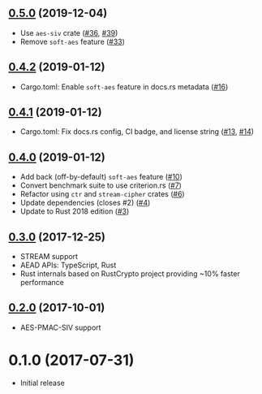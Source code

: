 ## [0.5.0] (2019-12-04)

- Use `aes-siv` crate ([#36], [#39])
- Remove `soft-aes` feature ([#33])

## [0.4.2] (2019-01-12)

- Cargo.toml: Enable `soft-aes` feature in docs.rs metadata ([#16])

## [0.4.1] (2019-01-12)

- Cargo.toml: Fix docs.rs config, CI badge, and license string ([#13], [#14])

## [0.4.0] (2019-01-12)

- Add back (off-by-default) `soft-aes` feature ([#10])
- Convert benchmark suite to use criterion.rs ([#7])
- Refactor using `ctr` and `stream-cipher` crates ([#6])
- Update dependencies (closes #2) ([#4])
- Update to Rust 2018 edition ([#3])

## [0.3.0] (2017-12-25)

- STREAM support
- AEAD APIs: TypeScript, Rust
- Rust internals based on RustCrypto project providing ~10% faster performance

## [0.2.0] (2017-10-01)

- AES-PMAC-SIV support

# 0.1.0 (2017-07-31)

- Initial release

[0.5.0]: https://github.com/miscreant/miscreant.rs/pull/40
[#39]: https://github.com/miscreant/miscreant.rs/pull/39
[#36]: https://github.com/miscreant/miscreant.rs/pull/36
[#33]: https://github.com/miscreant/miscreant.rs/pull/33
[0.4.2]: https://github.com/miscreant/miscreant.rs/pull/17
[#16]: https://github.com/miscreant/miscreant.rs/pull/16
[0.4.1]: https://github.com/miscreant/miscreant.rs/pull/15
[#14]: https://github.com/miscreant/miscreant.rs/pull/14
[#13]: https://github.com/miscreant/miscreant.rs/pull/13
[0.4.0]: https://github.com/miscreant/miscreant.rs/pull/12
[#10]: https://github.com/miscreant/miscreant.rs/pull/12
[#7]: https://github.com/miscreant/miscreant.rs/pull/7
[#6]: https://github.com/miscreant/miscreant.rs/pull/6
[#4]: https://github.com/miscreant/miscreant.rs/pull/4
[#3]: https://github.com/miscreant/miscreant.rs/pull/3
[0.3.0]: https://github.com/miscreant/miscreant.rs/compare/v0.2.0...v0.3.0
[0.2.0]: https://github.com/miscreant/miscreant.rs/compare/v0.1.0...v0.2.0
